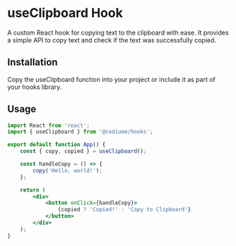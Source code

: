 # useClipboard Hook

A custom React hook for copying text to the clipboard with ease. It provides a simple API to copy text and check if the text was successfully copied.

## Installation

Copy the useClipboard function into your project or include it as part of your hooks library.

## Usage

```jsx
import React from 'react';
import { useClipboard } from '@codiume/hooks';

export default function App() {
    const { copy, copied } = useClipboard();

    const handleCopy = () => {
        copy('Hello, world!');
    };

    return (
        <div>
            <button onClick={handleCopy}>
                {copied ? 'Copied!' : 'Copy to Clipboard'}
            </button>
        </div>
    );
}
```
